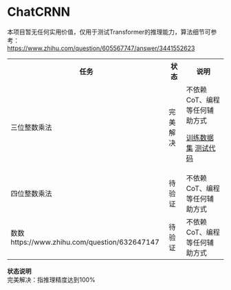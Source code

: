 # ChatCRNN

本项目暂无任何实用价值，仅用于测试Transformer的推理能力，算法细节可参考：<br>
https://www.zhihu.com/question/605567747/answer/3441552623

<table>
<tr><th>任务</th><th>状态</th><th>说明</th></tr>
<tr><td>三位整数乘法</td><td>完美解决</td><td>不依赖CoT、编程等任何辅助方式

[训练数据集](./dataset_m3.py)
[测试代码](https://github.com/myhub/tr/releases/download/2.8.1/ChatCRNN_m3.zip)

</td></tr>
<tr><td>四位整数乘法</td><td>待验证</td><td>不依赖CoT、编程等任何辅助方式</td></tr>
<tr><td>数数 
https://www.zhihu.com/question/632647147
</td><td>待验证</td><td>不依赖CoT、编程等任何辅助方式</td></tr>
</table>

**状态说明**<br>
完美解决：指推理精度达到100%
